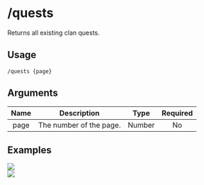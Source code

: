 # /quests

Returns all existing clan quests.

## Usage

```
/quests {page}
```

## Arguments

| Name | Description             | Type   | Required |
| :--: | :---------------------: | :----: | :------: |
| page | The number of the page. | Number | No       |

## Examples

<img src="https://github.com/xNickyDev/Forkman/assets/111157596/fcad52e8-bc44-4ac6-baa9-909c45f0ba92" class="rounded-corners">\
<img src="https://github.com/xNickyDev/Forkman/assets/111157596/7b7d28f9-7d20-4321-bbf0-3fc61fe09e05" class="rounded-corners">